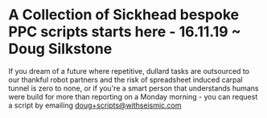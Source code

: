 # A Collection of Sickhead bespoke PPC scripts starts here - 16.11.19 ~ Doug Silkstone
If you dream of a future where repetitive, dullard tasks are outsourced to our thankful robot partners and the risk of spreadsheet induced carpal  tunnel is zero to none, or if you're a smart person that understands humans were build for more than reporting on a Monday morning - you can request a script by emailing doug+scripts@withseismic.com
